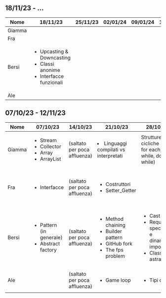 ## 18/11/23 - ...
| Nome   | 18/11/23                                                                                       | 25/11/23 | 02/01/24 | 09/01/24 | 16/01/24 | 23/01/24 |
|--------|------------------------------------------------------------------------------------------------|----------|----------|----------|----------|----------|
| Giamma |                                                                                                |          |          |          |          |          |
| Fra    |                                                                                                |          |          |          |          |          |
| Bersi  | <ul><li>Upcasting & Downcasting</li><li>Classi anonime</li><li>Interfacce funzionali</li></ul> |          |          |          |          |          |
| Ale    |                                                                                                |          |          |          |          |          |


## 07/10/23 - 12/11/23
| Nome   | 07/10/23                                                                   | 14/10/23                     | 21/10/23                                                                                              | 28/10/23                                                                                            | 04/11/23                                  | 12/11/23                                                                                                                       |
|--------|----------------------------------------------------------------------------|------------------------------|-------------------------------------------------------------------------------------------------------|-----------------------------------------------------------------------------------------------------|-------------------------------------------|--------------------------------------------------------------------------------------------------------------------------------|
| Giamma | <ul><li>Stream</li><li>Collector</li><li>Array</li><li>ArrayList</li></ul> | (saltato per poca affluenza) | <li>Linguaggi compilati vs interpretati</li>                                                          | Strutture cicliche (for, for each, while, do while)                                                 | <ul><li>Switch, break, continue</li></ul> | Funzioni lambda                                                                                                                |
| Fra    | <ul><li>Interfacce</li></ul>                                               | (saltato per poca affluenza) | <ul><li>Costruttori</li><li>Setter_Getter</li></ul>                                                   |                                                                                                     |                                           | <li>Strategy Pattern</li><li>Metrica Software</li><li>Analisi Statica e Dinamica codice</li></ul>                              |
| Bersi  | <ul><li>Pattern (in generale)</li><li>Abstract factory</li></ul>           | (saltato per poca affluenza) | <ul><li>Method chaining</li><li>Builder pattern</li><li>GitHub fork</li><li>The fps problem</li></ul> | <ul><li>Cast</li><li>Requisiti, specifiche e dinamiche importanti</li><li>Classi astratte</li></ul> | <ul><li>UML</li></ul>                     | <ul><li>Singleton</li><li>DRY</li><li>YAGNI</li><li>AOOO</li><li>LBYL</li><li>EAFP</li><li>Coesione vs accoppiamento</li></ul> |
| Ale    |                                                                            | (saltato per poca affluenza) | <ul><li>Game loop</li></ul>                                                                           | <ul><li>Tipi di dati</li></ul>                                                                      | <ul><li>Regex</li></ul>                   | <ul><li>Cloud computing</li></ul>                                                                                              |
